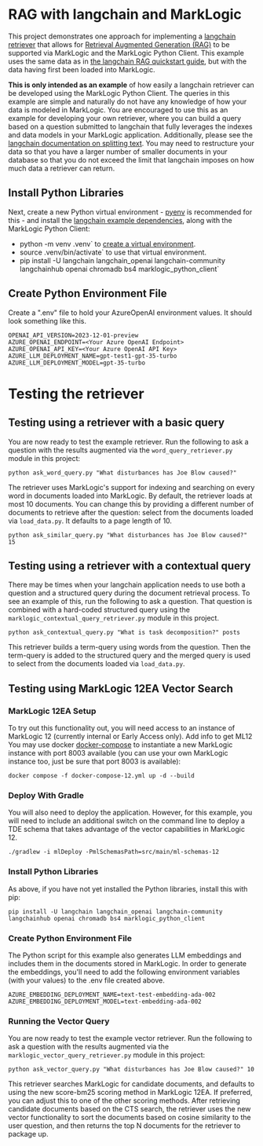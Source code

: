 # RAG with langchain and MarkLogic

This project demonstrates one approach for implementing a 
[langchain retriever](https://python.langchain.com/docs/modules/data_connection/)
that allows for 
[Retrieval Augmented Generation (RAG)](https://python.langchain.com/docs/use_cases/question_answering/)
to be supported via MarkLogic and the MarkLogic Python Client. This example uses the same data as in 
[the langchain RAG quickstart guide](https://python.langchain.com/docs/use_cases/question_answering/quickstart), 
but with the data having first been loaded into MarkLogic.

**This is only intended as an example** of how easily a langchain retriever can be developed
using the MarkLogic Python Client. The queries in this example are simple and naturally 
do not have any knowledge of how your data is modeled in MarkLogic. You are encouraged to use 
this as an example for developing your own retriever, where you can build a query based on a 
question submitted to langchain that fully leverages the indexes and data models in your MarkLogic
application. Additionally, please see the 
[langchain documentation on splitting text](https://python.langchain.com/docs/modules/data_connection/document_transformers/). You may need to restructure your data so that you have a larger number of 
smaller documents in your database so that you do not exceed the limit that langchain imposes on how
much data a retriever can return.

## Install Python Libraries

Next, create a new Python virtual environment - [pyenv](https://github.com/pyenv/pyenv) is recommended for this - 
and install the 
[langchain example dependencies](https://python.langchain.com/docs/use_cases/question_answering/quickstart#dependencies),
along with the MarkLogic Python Client: 

- python -m venv .venv` to [create a virtual environment](https://docs.python.org/3/library/venv.html).
- source .venv/bin/activate` to use that virtual environment.
- pip install -U langchain langchain_openai langchain-community langchainhub openai chromadb bs4 marklogic_python_client`

## Create Python Environment File

Create a ".env" file to hold your AzureOpenAI environment values. It should look
something like this.
```
OPENAI_API_VERSION=2023-12-01-preview
AZURE_OPENAI_ENDPOINT=<Your Azure OpenAI Endpoint>
AZURE_OPENAI_API_KEY=<Your Azure OpenAI API Key>
AZURE_LLM_DEPLOYMENT_NAME=gpt-test1-gpt-35-turbo
AZURE_LLM_DEPLOYMENT_MODEL=gpt-35-turbo
```

# Testing the retriever

## Testing using a retriever with a basic query

You are now ready to test the example retriever. Run the following to ask a question
with the results augmented via the `word_query_retriever.py` module in this
project:

    python ask_word_query.py "What disturbances has Joe Blow caused?"

The retriever uses MarkLogic's support for indexing and searching on every word in documents loaded into MarkLogic.
By default, the retriever loads at most 10 documents. You can change this by providing a different number of documents
to retrieve after the question:
select from the documents loaded via `load_data.py`. It defaults to a page length of 10.

    python ask_similar_query.py "What disturbances has Joe Blow caused?" 15

## Testing using a retriever with a contextual query

There may be times when your langchain application needs to use both a question and a
structured query during the document retrieval process. To see an example of this, run
the following to ask a question. That question is combined with a hard-coded structured
query using the `marklogic_contextual_query_retriever.py` module in this project.

    python ask_contextual_query.py "What is task decomposition?" posts

This retriever builds a term-query using words from the question. Then the term-query is
added to the structured query and the merged query is used to select from the documents 
loaded via `load_data.py`.

## Testing using MarkLogic 12EA Vector Search

### MarkLogic 12EA Setup

To try out this functionality out, you will need access to an instance of MarkLogic 12
(currently internal or Early Access only).
<TODO>Add info to get ML12</TODO>
You may use docker 
[docker-compose](https://docs.docker.com/compose/) to instantiate a new MarkLogic
instance with port 8003 available (you can use your own MarkLogic instance too, just be
sure that port 8003 is available):

    docker compose -f docker-compose-12.yml up -d --build

### Deploy With Gradle

You will also need to deploy the application. However, for this example, you will need
to include an additional switch on the command line to deploy a TDE schema that takes
advantage of the vector capabilities in MarkLogic 12.

    ./gradlew -i mlDeploy -PmlSchemasPath=src/main/ml-schemas-12

### Install Python Libraries

As above, if you have not yet installed the Python libraries, install this with pip:
```
pip install -U langchain langchain_openai langchain-community langchainhub openai chromadb bs4 marklogic_python_client
```

### Create Python Environment File
The Python script for this example also generates LLM embeddings and includes them in
the documents stored in MarkLogic. In order to generate the embeddings, you'll need to
add the following environment variables (with your values) to the .env file created
above.

```
AZURE_EMBEDDING_DEPLOYMENT_NAME=text-test-embedding-ada-002
AZURE_EMBEDDING_DEPLOYMENT_MODEL=text-embedding-ada-002
```

### Running the Vector Query

You are now ready to test the example vector retriever. Run the following to ask a
question with the results augmented via the `marklogic_vector_query_retriever.py` module
in this project:

    python ask_vector_query.py "What disturbances has Joe Blow caused?" 10

This retriever searches MarkLogic for candidate documents, and defaults to
using the new score-bm25 scoring method in MarkLogic 12EA. If preferred, you can adjust
this to one of the other scoring methods. After retrieving candidate documents based on
the CTS search, the retriever uses the new vector functionality to sort the documents
based on cosine similarity to the user question, and then returns the top N documents
for the retriever to package up.
